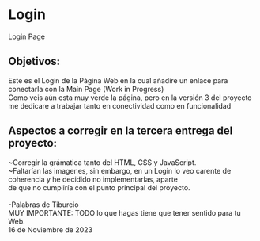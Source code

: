# Login
Login Page
## Objetivos:
Este es el Login de la Página Web en la cual añadire un enlace para conectarla con la Main Page (Work in Progress)</br>
Como veis aún esta muy verde la página, pero en la versión 3 del proyecto me dedicare a trabajar tanto en conectividad como en funcionalidad </br>
## Aspectos a corregir en la tercera entrega del proyecto:
~Corregir la grámatica tanto del HTML, CSS y JavaScript.</br>
~Faltarían las imagenes, sin embargo, en un Login lo veo carente de coherencia y he decidido no implementarlas, aparte</br>
de que no cumpliría con el punto principal del proyecto.</br> </br>
-Palabras de Tiburcio 
</br>MUY IMPORTANTE: TODO lo que hagas tiene que tener sentido para tu Web.
<br />
16 de Noviembre de 2023

